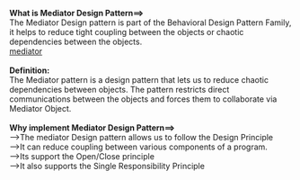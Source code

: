 <b>What is Mediator Design Pattern==></b></br>
The Mediator Design pattern is part of the Behavioral Design Pattern Family, it helps to reduce tight coupling between the objects or chaotic dependencies between the objects.</br>
[mediator](https://github.com/firoze-hossain/Design-Pattern/blob/master/MediatorDesignPattern/src/images/mediator.png?raw=true)
</br></br>
<b>Definition:</b></br>
The Mediator pattern is a design pattern that lets us to reduce chaotic dependencies between objects.
The pattern restricts direct communications between the objects and forces them to collaborate via Mediator Object.</br></br>
<b> Why implement Mediator Design Pattern==></b></br>
-->The mediator Design pattern allows us to follow the Design Principle</br>
-->It can reduce coupling between various components of a program.</br>
-->Its support the Open/Close principle</br>
-->It also supports the Single Responsibility Principle